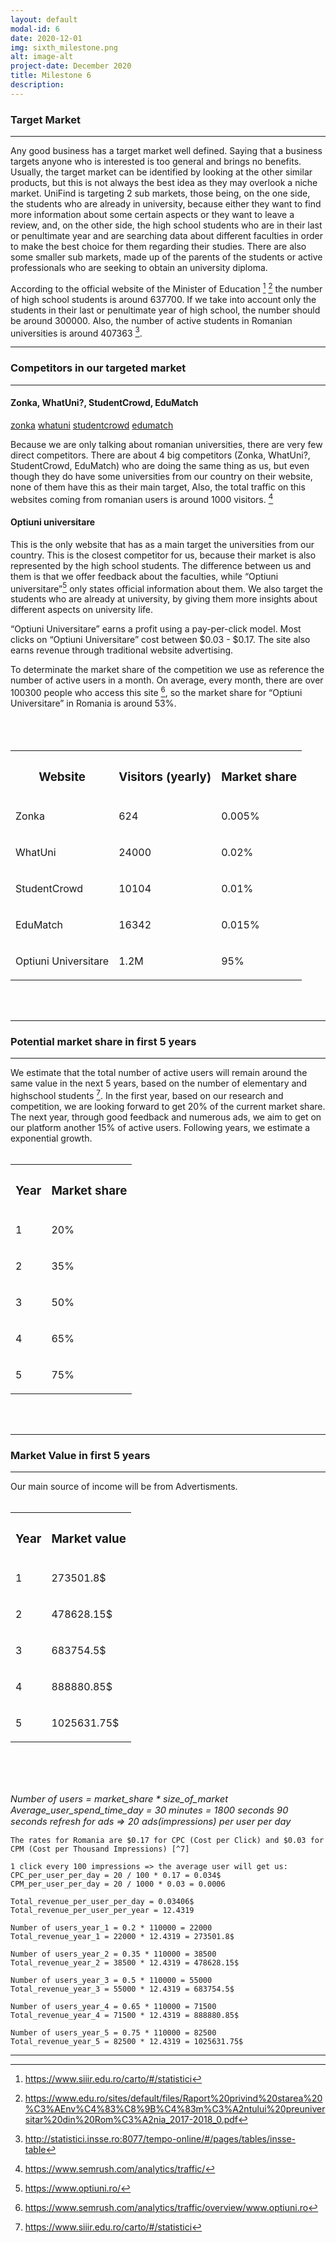 ```yaml
---
layout: default
modal-id: 6
date: 2020-12-01
img: sixth_milestone.png
alt: image-alt
project-date: December 2020
title: Milestone 6
description: 
---
```


### Target Market
<hr class="star-primary">

Any good business has a target market well defined. Saying that a business targets anyone who is interested is too general and brings no benefits. Usually, the target market can be identified by looking at the other similar products, but this is not always the best idea as they may overlook a niche market.
UniFind is targeting 2 sub markets, those being, on the one side, the students who are already in university, because either they want to find more information about some certain aspects or they want to leave a review, and, on the other side, the high school students who are in their last or penultimate year and are searching data about different faculties in order to make the best choice for them regarding their studies. There are also some smaller sub markets, made up of the parents of the students or active professionals who are seeking to obtain an university diploma.

According to the official website of the Minister of Education [^1] [^2] the number of high school students is around 637700. If we take into account only the students in their last or penultimate year of high school, the number should be around 300000. Also, the number of active students in Romanian universities is around 407363 [^3].

* * *

### Competitors in our targeted market
<hr class="star-primary">

#### Zonka, WhatUni?, StudentCrowd, EduMatch
[zonka](img/zonka-logo15.webp)
[whatuni](img/logo_print.png)
[studentcrowd](img/studentcrowd-300x150.jpg)
[edumatch](img/Ce-trebuie-sa-stii.png)

Because we are only talking about romanian universities, there are very few direct competitors. There are about 4 big competitors (Zonka, WhatUni?, StudentCrowd, EduMatch) who are doing the same thing as us, but even though they do have some universities from our country on their website, none of them have this as their main target, Also, the total traffic on this websites coming from romanian users is around 1000 visitors. [^4]

#### Optiuni universitare
This is the only website that has as a main target the universities from our country. This is the closest competitor for us, because their market is also represented by the high school students. The difference between us and them is that we offer feedback about the faculties, while “Optiuni universitare”[^8] only states official information about them. We also target the students who are already at university, by giving them more insights about different aspects on university life.

“Optiuni Universitare” earns a profit using a pay-per-click model. Most clicks on “Optiuni Universitare” cost between  $0.03 - $0.17. The site also earns revenue through traditional website advertising.

To determinate the market share of the competition we use as reference the number of active users in a month. On average, every month, there are over 100300 people who access this site [^5], so the market share for “Optiuni Universitare” in Romania is around 53%.
<br><br><br><br>

<table class="w3-table-all w3-hoverable">
  <tbody>
    <tr>
        <th><h3>Website</h3></th>
        <th><h3>Visitors (yearly)</h3></th>
        <th><h3>Market share</h3></th>
    </tr>
    <tr>
        <td>
            <p>Zonka</p>
        </td>
        <td>
            <p>624</p>
        </td>
        <td>
            <p>0.005%</p>
        </td>
    </tr>
    <tr>
        <td>
            <p>WhatUni</p>
        </td>
        <td>
            <p>24000</p>
        </td>
        <td>
            <p>0.02%</p>
        </td>
    </tr>
    <tr>
        <td>
            <p>StudentCrowd</p>
        </td>
        <td>
            <p>10104</p>
        </td>
        <td>
            <p>0.01%</p>
        </td>
    </tr>
    <tr>
        <td>
            <p>EduMatch</p>
        </td>
        <td>
            <p>16342</p>
        </td>
        <td>
            <p>0.015%</p>
        </td>
    </tr>
    <tr>
        <td>
            <p>Optiuni Universitare</p>
        </td>
        <td>
            <p>1.2M</p>
        </td>
        <td>
            <p>95%</p>
        </td>
    </tr>
    </tbody>
</table><br><br>

* * *


### Potential market share in first 5 years
<hr class="star-primary">

We estimate that the total number of active users will remain around the same value in the next 5 years, based on the number of elementary and highschool students [^6].
In the first year, based on our research and competition, we are looking forward to get 20% of the current market share. The next year, through good feedback and numerous ads, we aim to get on our platform another 15% of active users. Following years, we estimate a exponential growth.
<br><br>
<table class="w3-table-all w3-hoverable">
  <tbody>
    <tr>
        <th><h3>Year</h3></th>
        <th><h3>Market share</h3></th>
    </tr>
    <tr>
        <td>
            <p>1</p>
        </td>
        <td>
            <p>20%</p>
        </td>
    </tr>
    <tr>
        <td>
            <p>2</p>
        </td>
        <td>
            <p>35%</p>
        </td>
    </tr>
    <tr>
        <td>
            <p>3</p>
        </td>
        <td>
            <p>50%</p>
        </td>
    </tr>
    <tr>
        <td>
            <p>4</p>
        </td>
        <td>
            <p>65%</p>
        </td>
    </tr>
    <tr>
        <td>
            <p>5</p>
        </td>
        <td>
            <p>75%</p>
        </td>
    </tr>
    </tbody>
</table><br><br>

* * *

### Market Value in first 5 years
<hr class="star-primary">

Our main source of income will be from Advertisments. 
<br><br>
<table class="w3-table-all w3-hoverable">
  <tbody>
    <tr>
        <th><h3>Year</h3></th>
        <th><h3>Market value</h3></th>
    </tr>
    <tr>
        <td>
            <p>1</p>
        </td>
        <td>
            <p>273501.8$</p>
        </td>
    </tr>
    <tr>
        <td>
            <p>2</p>
        </td>
        <td>
            <p>478628.15$</p>
        </td>
    </tr>
    <tr>
        <td>
            <p>3</p>
        </td>
        <td>
            <p>683754.5$</p>
        </td>
    </tr>
    <tr>
        <td>
            <p>4</p>
        </td>
        <td>
            <p>888880.85$</p>
        </td>
    </tr>
    <tr>
        <td>
            <p>5</p>
        </td>
        <td>
            <p>1025631.75$</p>
        </td>
    </tr>
    </tbody>
</table><br><br><br>

<p style="font-size:11pt; font-style:italic">
    Number of users = market_share * size_of_market
    Average_user_spend_time_day = 30 minutes = 1800 seconds
    90 seconds refresh for ads => 20 ads(impressions) per user per day 

    The rates for Romania are $0.17 for CPC (Cost per Click) and $0.03 for CPM (Cost per Thousand Impressions) [^7] 

    1 click every 100 impressions => the average user will get us:
    CPC_per_user_per_day = 20 / 100 * 0.17 = 0.034$
    CPM_per_user_per_day = 20 / 1000 * 0.03 = 0.0006

    Total_revenue_per_user_per_day = 0.03406$
    Total_revenue_per_user_per_year = 12.4319

    Number of users_year_1 = 0.2 * 110000 = 22000
    Total_revenue_year_1 = 22000 * 12.4319 = 273501.8$

    Number of users_year_2 = 0.35 * 110000 = 38500
    Total_revenue_year_2 = 38500 * 12.4319 = 478628.15$

    Number of users_year_3 = 0.5 * 110000 = 55000
    Total_revenue_year_3 = 55000 * 12.4319 = 683754.5$

    Number of users_year_4 = 0.65 * 110000 = 71500
    Total_revenue_year_4 = 71500 * 12.4319 = 888880.85$

    Number of users_year_5 = 0.75 * 110000 = 82500
    Total_revenue_year_5 = 82500 * 12.4319 = 1025631.75$
</p>

* * *

[^1]: https://www.siiir.edu.ro/carto/#/statistici
[^2]: https://www.edu.ro/sites/default/files/Raport%20privind%20starea%20%C3%AEnv%C4%83%C8%9B%C4%83m%C3%A2ntului%20preuniversitar%20din%20Rom%C3%A2nia_2017-2018_0.pdf
[^3]: http://statistici.insse.ro:8077/tempo-online/#/pages/tables/insse-table
[^4]: https://www.semrush.com/analytics/traffic/
[^5]: https://www.semrush.com/analytics/traffic/overview/www.optiuni.ro
[^6]: https://www.siiir.edu.ro/carto/#/statistici
[^7]: http://www.rudibedy.com/blog/facebook-advertising-cpc-cpm-per-country/
[^8]: https://www.optiuni.ro/
